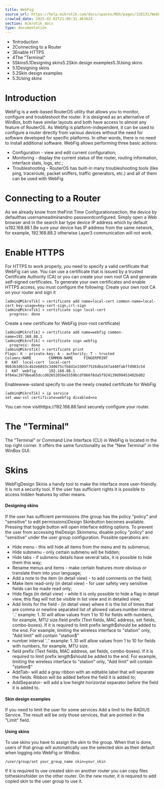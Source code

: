 ```yaml
---
title: WebFig
source_url: https://help.mikrotik.com/docs/spaces/ROS/pages/328131/WebFig,
crawled_date: 2025-02-02T21:09:31.463624
section: mikrotik_docs
type: documentation
---
```


* 1Introduction
* 2Connecting to a Router
* 3Enable HTTPS
* 4The "Terminal"
* 5Skins5.1Designing skins5.2Skin design examples5.3Using skins
* 5.1Designing skins
* 5.2Skin design examples
* 5.3Using skins
# Introduction
WebFig is a web-based RouterOS utility that allows you to monitor, configure and troubleshoot the router. It is designed as an alternative of WinBox, both have similar layouts and both have access to almost any feature of RouterOS.
As Webfig is platform-independent, it can be used to configure a router directly from various devices without the need for software developed for specific platforms. In other words, there is no need to install additional software.
WebFig allows performing three basic actions:
* Configuration - view and edit current configuration;
* Monitoring - display the current status of the router, routing information, interface stats, logs, etc.;
* Troubleshooting - RouterOS has built-in many troubleshooting tools (like ping, traceroute, packet sniffers, traffic generators, etc.) and all of them can be used with WebFig
# Connecting to a Router
As we already know from theFirst Time Configurationsection, the device by defaulthas usernameadminandno passwordconfigured. Simply open a Web browser and in the search bar type device IP address which by default is192.168.88.1.Be sure your device has IP address from the same network, for example, 192.168.88.2 otherwise Layer3 communication will not work.
# Enable HTTPS
For HTTPS to work properly, you need to specify a valid certificate that WebFig can use. You can use a certificate that is issued by a trusted Certificate Authority (CA) or you can create your own root CA and generate self-signed certificates.
To generate your own certificates and enable HTTPS access, you must configure the following:
Create your own root CA on your router and sign it
```
[admin@MikroTik] > certificate add name=local-cert common-name=local-cert key-usage=key-cert-sign,crl-sign 
[admin@MikroTik] > certificate sign local-cert 
  progress: done
```
Create a new certificate for WebFig (non-root certificate)
```
[admin@MikroTik] > certificate add name=webfig common-name=192.168.88.1
[admin@MikroTik] > certificate sign webfig 
  progress: done
[admin@MikroTik] > certificate print
Flags: K - private-key; A - authority; T - trusted
Columns:NAME        COMMON-NAME     FINGERPRINT                                                     
0  KAT  local-cert  local-cert      9b6363d033c4b2e6893c340675cfb8d1e330977526dba347a440fabffd983c5d
1  KAT  webfig      192.168.88.1    9f84ac2979bea65dccd02652056e5559bcdf866f8da5f924139d99453402bd02
```
Enablewww-ssland specify to use the newly created certificate for WebFig
```
[admin@MikroTik] > ip service
set www-ssl certificate=webfig disabled=no
```
You can now visithttps://192.168.88.1and securely configure your router.
# The "Terminal"
The "Terminal" or Command Line Interface (CLI) in WebFig is located in the top right corner. It offers the same functionality as the "New Terminal" in the WinBox GUI.
# Skins
WebFigDesign Skinis a handy tool to make the interface more user-friendly. It is not a security tool. If the user has sufficient rights it is possible to access hidden features by other means.
#### Designing skins
If the user has sufficient permissions (the group has the policy "policy" and "sensitive" to edit permissions)Design Skinbutton becomes available. Pressing that toggle button will open interface editing options.
To prevent the user from accessing theDesign Skinmenu, disable policy "policy" and "sensitive" under the user group configuration.
Possible operations are:
* Hide menu - this will hide all items from the menu and its submenus;
* Hide submenu - only certain submenu will be hidden;
* Hide tabs - if submenu details have several tabs, it is possible to hide them this way;
* Rename menus and items - make certain features more obvious or translate them into your language;
* Add a note to the item (in detail view) - to add comments on the field;
* Make item read-only (in detail view) - for user safety very sensitive fields can be made read only;
* Hide flags (in detail view) - while it is only possible to hide a flag in detail view, this flag will not be visible in list view and in detailed view;
* Add limits for the field - (in detail view) where it is the list of times that are comma or newline separated list of allowed values:number interval '..' example: 1..10 will allow values from 1 to 10 for fields with numbers, for example, MTU size.field prefix (Text fields, MAC address, set fields, combo-boxes). If it is required to limit prefix length$should be added to the end. For example, limiting the wireless interface to "station" only, "Add limit" will contain "station$"
* number interval '..' example: 1..10 will allow values from 1 to 10 for fields with numbers, for example, MTU size.
* field prefix (Text fields, MAC address, set fields, combo-boxes). If it is required to limit prefix length$should be added to the end. For example, limiting the wireless interface to "station" only, "Add limit" will contain "station$"
* AddTab- will add a gray ribbon with an editable label that will separate the fields. Ribbon will be added before the field it is added to;
* AddSeparator- will add a low height horizontal separator before the field it is added to.
#### Skin design examples
If you need to limit the user for some services
Add a limit to the RADIUS Service.
The result will be only those services, that are pointed in the "Limit" field.
#### Using skins
To use skins you have to assign the skin to the group. When that is done, users of that group will automatically use the selected skin as their default when logging into WebFig or WinBox.
```
/user/group/set your_group_name skin=your_skin
```
If it is required to use created skin on another router you can copy files totheskinsfolder on the other router. On the new router, it is required to add copied skin to the user group to use it.